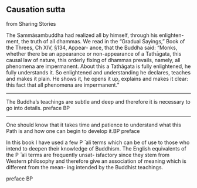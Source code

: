 ## Causation sutta
from Sharing Stories

The Sammāsambuddha had realized all by himself, through his enlighten-
ment, the truth of all dhammas.
We read in the “Gradual Sayings,” Book of the Threes, Ch XIV, §134, Appear-
ance, that the Buddha said:
“Monks, whether there be an appearance or non-appearance of a
Tathāgata, this causal law of nature, this orderly fixing of
dhammas prevails, namely, all phenomena are impermanent.
About this a Tathāgata is fully enlightened, he fully understands
it. So enlightened and understanding he declares, teaches and
makes it plain. He shows it, he opens it up, explains and makes
it clear: this fact that all phenomena are impermanent.”

---

The Buddha’s teachings are subtle and deep
and therefore it is necessary to go into details. preface BP

---
One should know
that it takes time and patience to understand what this Path is
and how one can begin to develop it.BP preface

In this book I have used a few P ̄
 ali terms which can be of
use to those who intend to deepen their knowledge of Buddhism.
The English equivalents of the P ̄
 ali terms are frequently unsat-
isfactory since they stem from Western philosophy and therefore
give an association of meaning which is different from the mean-
ing intended by the Buddhist teachings.

preface BP
